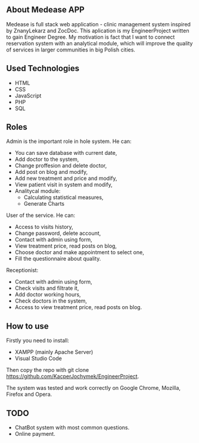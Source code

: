 ## About Medease APP

Medease is full stack web application - clinic management system inspired by ZnanyLekarz and ZocDoc.
This aplication is my EngineerProject written to gain Engineer Degree. 
My motivation is fact that I want to connect reservation system with an analytical module, which will improve the quality of services in larger communities in big Polish cities.

## Used Technologies

- HTML
- CSS
- JavaScript
- PHP
- SQL

## Roles

Admin is the important role in hole system. He can:

- You can save database with current date,
- Add doctor to the system,
- Change proffesion and delete doctor,
- Add post on blog and modify,
- Add new treatment and price and modify,
- View patient visit in system and modify,
- Analitycal module:
  - Calculating statistical measures,
  - Generate Charts
    
User of the service. He can:
- Access to visits history,
- Change password, delete account,
- Contact with admin using form,
- View treatment price, read posts on blog,
- Choose doctor and make appointment to select one,
- Fill the questionnaire about quality.

Receptionist:
- Contact with admin using form,
- Check visits and filtrate it,
- Add doctor working hours,
- Check doctors in the system,
- Access to view treatment price, read posts on blog.


## How to use

Firstly you need to install:

- XAMPP (mainly Apache Server)
- Visual Studio Code

Then copy the repo with git clone https://github.com/KacperJochymek/EngineerProject.

The system was tested and work correctly on Google Chrome, Mozilla, Firefox and Opera.

## TODO

- ChatBot system with most common questions.
- Online payment.
